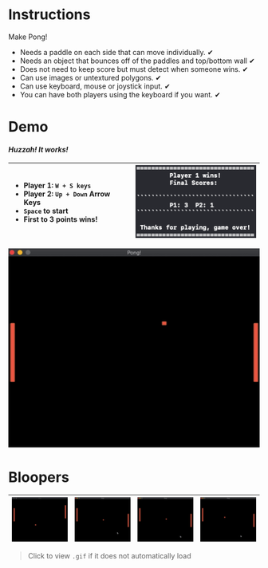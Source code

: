 # Instructions
Make Pong!
- Needs a paddle on each side that can move individually. ✔ 
- Needs an object that bounces off of the paddles and top/bottom wall  ✔ 
- Does not need to keep score but must detect when someone wins.  ✔ 
- Can use images or untextured polygons. ✔ 
- Can use keyboard, mouse or joystick input.  ✔ 
- You can have both players using the keyboard if you want. ✔ 

# Demo
#### *Huzzah! It works!*
| <ul> <li> Player 1: `W + S keys` </li> <li> Player 2: `Up + Down` Arrow Keys </li> <li> `Space` to start </li> <li> First to 3 points wins! </li> </ul> | ![results](https://raw.githubusercontent.com/mkarroqe/CS3113/master/Pong/demos/results.png) |
| :- | - |

![final](https://raw.githubusercontent.com/mkarroqe/CS3113/master/Pong/demos/final-demo.gif)

# Bloopers
| ![blooper-1](https://raw.githubusercontent.com/mkarroqe/CS3113/master/Pong/demos/blooper-1.gif) | ![blooper-2](https://raw.githubusercontent.com/mkarroqe/CS3113/master/Pong/demos/blooper-2.gif) | ![blooper-3](https://raw.githubusercontent.com/mkarroqe/CS3113/master/Pong/demos/blooper-3.gif) | ![blooper-4](https://raw.githubusercontent.com/mkarroqe/CS3113/master/Pong/demos/blooper-4.gif) |
| - | - | - | - |

> Click to view `.gif` if it does not automatically load
